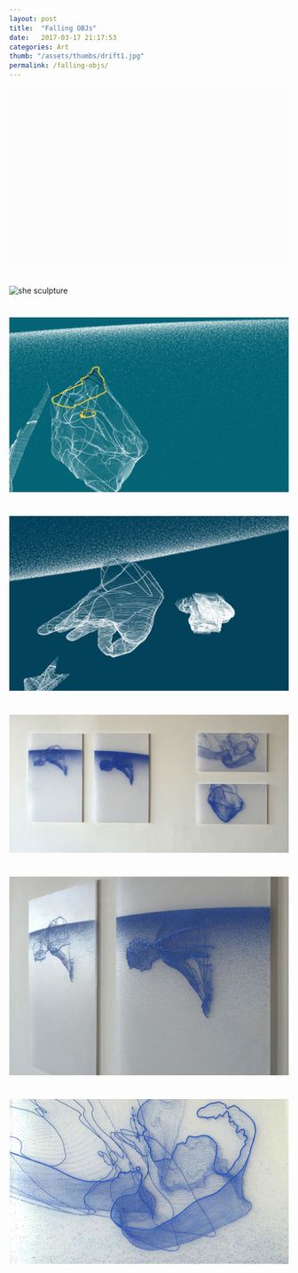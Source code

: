 ```yaml
---
layout: post
title:  "Falling OBJs"
date:   2017-03-17 21:17:53
categories: Art
thumb: "/assets/thumbs/drift1.jpg"
permalink: /falling-objs/
---
```


<img style="margin-bottom:40px;" src="/assets/projects/falling/drawSelf.gif" alt="she sculpture"/>
<img style="margin-bottom:40px;" src="/assets/projects/falling/falling.gif" alt="she sculpture"/>
<img style="margin-bottom:40px;" src="/assets/projects/falling/fall2.png" alt="she sculpture"/>
<img style="margin-bottom:40px;" src="/assets/projects/falling/fall3.png" alt="she sculpture"/>
<img style="margin-bottom:40px;" src="/assets/projects/falling/print1.jpg" alt="she sculpture"/>
<img style="margin-bottom:40px;" src="/assets/projects/falling/print2.jpg" alt="she sculpture"/>
<img style="margin-bottom:40px;" src="/assets/projects/falling/print3.jpg" alt="she sculpture"/>